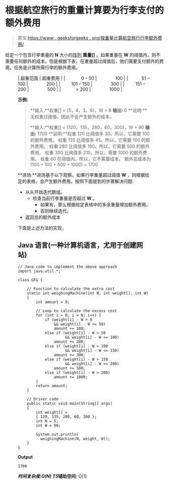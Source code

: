 # 根据航空旅行的重量计算要为行李支付的额外费用

> 原文:[https://www . geeksforgeeks . org/按重量计算航空旅行行李额外费用/](https://www.geeksforgeeks.org/calculate-extra-cost-to-be-paid-for-luggage-based-on-weight-for-air-travel/)

给定一个包含行李重量的 **N** 大小的[阵列](https://www.geeksforgeeks.org/array-data-structure/) **重量[]** 。如果重量在 **W** 的阈值内，则不需要任何额外的成本。但是根据下表，在重量超过阈值后，他们需要支付额外的费用。任务是计算所需行李的额外费用。

<figure class="table">

| 超重范围 | 超重费用 |
|             0 – 50 |               100 |
|           51 – 100 |               200 |
|         101 – 150 |               300 |
|         151 – 200 |               500 |
|            > 200 |               1000 |

**示例:**

> **输入:**权重[] = {5，4，3，6}，W = 8
> **输出:** 0
> **说明:**无权重过阈值。因此不会产生额外的成本。
> 
> **输入:**权重[] = {120，135，280，60，300}，W = 90
> **输出:** 1700
> **说明:**权重 120 比阈值多 30。所以，它需要 100 的额外费用。
> 权重 135 比阈值多 45。所以，它需要 100 的额外费用。
> 权重 280 比阈值多 190。所以，它需要 500 的额外费用。
> 权重 300 比阈值多 210。所以，需要 1000 的额外费用。
> 权重 60 在阈值内。所以，它不需要成本。
> 额外总成本为(100 + 100 + 500 + 1000) = 1700

**进场:**进场基于以下观察。如果行李重量超过阈值 **W** ，则根据给定的表格，会产生额外费用。按照下面提到的步骤解决问题:

*   从头开始迭代数组。
    *   检查当前行李重量是否超过 **W** 。
        *   如果有，那么根据给定表格中的多余重量增加额外费用。
        *   否则继续迭代。
*   返回总的额外成本

下面是上述方法的实现，

## Java 语言(一种计算机语言，尤用于创建网站)

```
// Java code to implement the above approach
import java.util.*;

class GFG {

    // Function to calculate the extra cost
    static int weighingMachine(int N, int weight[], int W)
    {
        int amount = 0;

        // Loop to calculate the excess cost
        for (int i = 0; i < N; i++) {
            if (weight[i] - W > 0 
                && weight[i] - W <= 50)
                amount += 100;
            else if (weight[i] - W > 50
                     && weight[i] - W <= 100)
                amount += 200;
            else if (weight[i] - W > 100
                     && weight[i] - W <= 150)
                amount += 300;
            else if (weight[i] - W > 150
                     && weight[i] - W <= 200)
                amount += 500;
            else if (weight[i] - W > 200)
                amount += 1000;
        }
        return amount;
    }

    // Driver code
    public static void main(String[] args)
    {
        int weight[] = 
        { 120, 135, 280, 60, 300 };
        int N = 5;
        int W = 90;

        System.out.println(
          weighingMachine(N, weight, W));
    }
}
```

**Output**

```
1700

```

***时间复杂度:**O(N)*
T5**辅助空间:** O(1)

</figure>